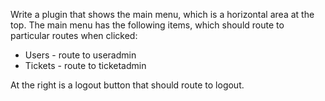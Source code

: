 Write a plugin that shows the main menu, which is a horizontal area at the top.  The main menu has the following items, which should route to particular routes when clicked:

- Users - route to useradmin
- Tickets - route to ticketadmin

At the right is a logout button that should route to logout.
